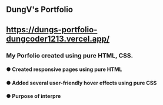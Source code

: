 ## DungV's Portfolio
## https://dungs-portfolio-dungcoder1213.vercel.app/


### My Porfolio created using pure HTML, CSS.

#### ● Created responsive pages using pure HTML
#### ● Added several user-friendly hover effects using pure CSS
#### ● Purpose of interpre
